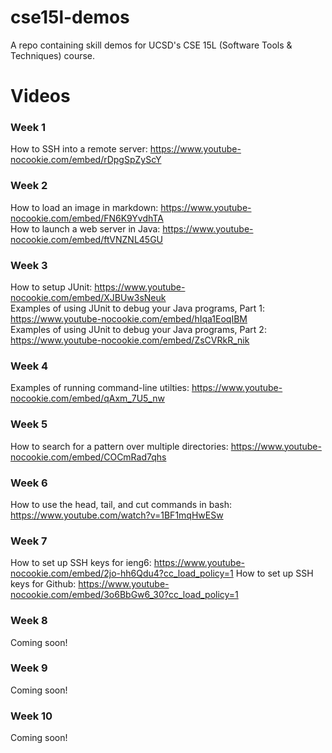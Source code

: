 # cse15l-demos
A repo containing skill demos for UCSD's CSE 15L (Software Tools &amp; Techniques) course. 

# Videos
### Week 1
How to SSH into a remote server: https://www.youtube-nocookie.com/embed/rDpgSpZyScY  
### Week 2
How to load an image in markdown: https://www.youtube-nocookie.com/embed/FN6K9YvdhTA  
How to launch a web server in Java: https://www.youtube-nocookie.com/embed/ftVNZNL45GU  
### Week 3
How to setup JUnit: https://www.youtube-nocookie.com/embed/XJBUw3sNeuk  
Examples of using JUnit to debug your Java programs, Part 1: https://www.youtube-nocookie.com/embed/hIqa1EoqIBM  
Examples of using JUnit to debug your Java programs, Part 2: https://www.youtube-nocookie.com/embed/ZsCVRkR_nik  
### Week 4
Examples of running command-line utilties: https://www.youtube-nocookie.com/embed/qAxm_7U5_nw  
### Week 5
How to search for a pattern over multiple directories: https://www.youtube-nocookie.com/embed/COCmRad7qhs  
### Week 6
How to use the head, tail, and cut commands in bash: https://www.youtube.com/watch?v=1BF1mqHwESw
### Week 7
How to set up SSH keys for ieng6: https://www.youtube-nocookie.com/embed/2jo-hh6Qdu4?cc_load_policy=1
How to set up SSH keys for Github: https://www.youtube-nocookie.com/embed/3o6BbGw6_30?cc_load_policy=1 
### Week 8
Coming soon!
### Week 9
Coming soon!
### Week 10
Coming soon!

